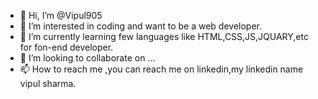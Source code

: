 - 👋 Hi, I’m @Vipul905
- 👀 I’m interested in coding and want to be a web developer.
- 🌱 I’m currently learning few languages like HTML,CSS,JS,JQUARY,etc for fon-end developer.
- 💞️ I’m looking to collaborate on ...
- 📫 How to reach me ,you can reach me on linkedin,my linkedin name vipul sharma.

<!---
Vipul905/Vipul905 is a ✨ special ✨ repository because its `README.md` (this file) appears on your GitHub profile.
You can click the Preview link to take a look at your changes.
--->
